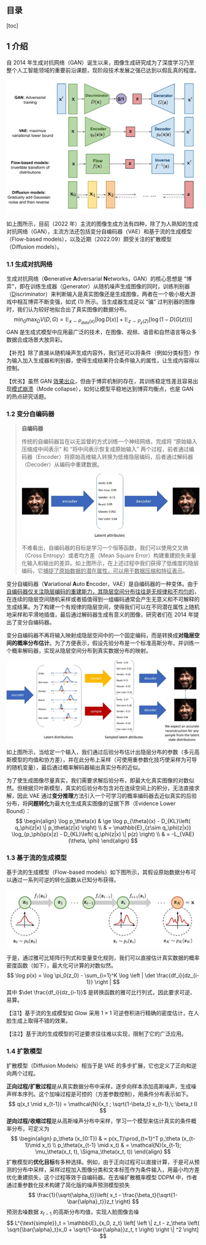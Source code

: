 ## 目录

[toc]

## 1 介绍

自 2014 年生成对抗网络（GAN）诞生以来，图像生成研究成为了深度学习乃至整个人工智能领域的重要前沿课题，现阶段技术发展之强已达到以假乱真的程度。

<img src="img/Txt2Img_主流的图像生成模型.webp" alt="图像生成概述_主流的图像生成模型" style="zoom: 60%;" />

如上图所示，目前（2022 年）主流的图像生成方法有四种，除了为人熟知的生成对抗网络（GAN），主流方法还包括变分自编码器（VAE）和基于流的生成模型（Flow-based models），以及近期（2022.09）颇受关注的扩散模型（Diffusion models）。

### 1.1 生成对抗网络

生成对抗网络（**G**enerative **A**dversarial **N**etworks，GAN）的核心思想是 “博弈”，即在训练生成器（<u>G</u>enerator）从随机噪声生成图像的同时，训练判别器（<u>D</u>iscriminator）来判断输入是真实图像还是生成图像，两者在一个极小极大游戏中相互博弈不断变强，如式 (1) 所示。当生成器生成足以 “骗” 过判别器的图像时，我们认为较好地拟合出了真实图像的数据分布。
$$
\min_G\max_D V(D,G) = \mathbb{E}_{x\sim P_{data}(x)} \left[ \log D(x) \right] + \mathbb{E}_{z\sim P_z(Z)} \left[ \log \left( 1-D \left( G(z) \right) \right) \right]
$$
GAN 是生成式模型中应用最广泛的技术，在图像、视频、语音和自然语言等众多数据合成场景大放异彩。

【补充】除了直接从随机噪声生成内容外，我们还可以将条件（例如分类标签）作为输入加入生成器和判别器，使得生成结果符合条件输入的属性，让生成内容得以控制。

【优劣】虽然 GAN <u>效果出众</u>，但由于博弈机制的存在，其训练稳定性差且容易出现<u>模式崩溃</u>（Mode collapse），如何让模型平稳地达到博弈均衡点，也是 GAN 的热点研究话题。

### 1.2 变分自编码器

> **自编码器**
>
> 传统的自编码器旨在以无监督的方式训练一个神经网络，完成将 “原始输入压缩成中间表示” 和 “将中间表示恢复成原始输入” 两个过程，前者通过编码器（Encoder）将原始高维输入转换为低维隐层编码，后者通过解码器（Decoder）从编码中重建数据。
>
> <img src="img/Txt2Img_传统自编码器输入输出.png" alt="图像生成概述_传统自编码器输入输出" style="zoom:80%;" />
>
> 不难看出，自编码器的目标是学习一个恒等函数，我们可以使用交叉熵（Cross Entropy）或者均方差（Mean Square Error）构建重建损失来量化输入和输出的差异。如上图所示，在上述过程中我们获得了低维度的隐层编码，它<u>捕捉了原始数据的潜在属性，可以用于数据压缩和特征表示</u>。

变分自编码器（**V**ariational **A**uto **E**ncoder，VAE）是自编码器的一种变体。由于<u>自编码器仅关注隐层编码的重建能力，其隐层空间分布往往是无规律和不均匀的</u>，在连续的隐层空间随机采样或者插值得到一组编码通常会产生无意义和不可解释的生成结果。为了构建一个有规律的隐层空间，使得我们可以在不同潜在属性上随机地采样和平滑地插值，最后通过解码器生成有意义的图像，研究者们在 2014 年提出了变分自编码器。

变分自编码器不再将输入映射成隐层空间中的一个固定编码，而是转换成**对隐层空间的概率分布估计**。为了方便表示，假设先验分布是一个标准高斯分布，并训练一个概率解码器，实现从隐层空间分布到真实数据分布的映射。

<img src="img/Txt2Img_变分自编码器的采样生成过程.png" alt="图像生成概述_变分自编码器的采样生成过程" style="zoom:85%;" />

如上图所示，当给定一个输入，我们通过后验分布估计出隐层分布的参数（多元高斯模型的均值和协方差），并在此分布上采样（可使用重参数化技巧使采样为可导的随机变量），最后通过概率解码器输出真实分布的近似。

为了使生成图像尽量真实，我们需要求解后验分布，即最大化真实图像的对数似然。但根据贝叶斯模型，真实的后验分布包含对在连续空间上的积分，无法直接求解，因此 VAE 通过**变分推理**方法引入一个可学习的概率编码器去近似真实的后验分布，将**问题转化**为最大化生成真实图像的证据下界（Evidence Lower Bound）：
$$
\begin{align}
\log p_\theta(x) & \ge \log p_{\theta}(x) - D_{KL}\left( q_\phi(z|x) \| p_\theta(z|x) \right) \\
& = \mathbb{E}_{z\sim q_\phi(z|x)} \log_{p_\phi}p(x|z) - D_{KL}\left( q_\phi(z|x) \| p(z) \right) \\
& = -L_{VAE} (\theta, \phi)
\end{align}
$$

### 1.3 基于流的生成模型

基于流的生成模型（Flow-based models）如下图所示，其假设原始数据分布可以通过一系列可逆的转化函数从已知分布获得。

<img src="img/Txt2Img_基于流的生成过程.webp" alt="图像生成概述_基于流的生成过程" style="zoom:50%;" />

于是，通过雅可比矩阵行列式和变量变化规则，我们可以直接估计真实数据的概率密度函数（如下），最大化可计算的对数似然。
$$
\log p(x) = \log \pi_0(z_0) - \sum_{i=1}^K \log \left | \det \frac{df_i}{dz_{i-1}} \right |
$$
其中 $\det \frac{df_i}{dz_{i-1}}$ 是转换函数的雅可比行列式，因此要求可逆、易算。

【注1】基于流的生成模型如 Glow 采用 $1 \times 1$ 可逆卷积进行精确的密度估计，在人脸生成上取得不错的效果。

【注2】基于流的生成模型的可逆要求往往难以实现，限制了它的广泛应用。

### 1.4 扩散模型

扩散模型（Diffusion Models）相当于是 VAE 的多步扩展，它也定义了正向和逆向两个过程。

**正向过程/扩散过程**是从真实数据分布中采样，逐步向样本添加高斯噪声，生成噪声样本序列。这个加噪过程是可控的（方差参数控制），用条件分布表示如下。
$$
q(x_t \mid x_{t-1}) = \mathcal{N}(x_t ; \sqrt{1-\beta_t} x_{t-1},\; \beta_t I)
$$
**逆向过程/收缩过程**是从高斯噪声分布中采样，学习一个模型来估计真实的条件概率分布，可定义为
$$
\begin{align}
p_\theta (x_{0:T}) & = p(x_T)\prod_{t=1}^T p_\theta (x_{t-1}\mid x_t) \\
p_\theta(x_{t-1} \mid x_t) & = \mathcal{N}(x_{t-1}; \mu_\theta(x_t, t), \Sigma_\theta(x_t, t))
\end{align}
$$
扩散模型的**优化目标**有多种选择。例如，由于正向过程可以直接计算，于是可从预测的分布中采样，采样过程加入图像分类和文本标签作为条件输入，用最小均方差优化重建损失，这个过程等效于自编码器。在去噪扩散概率模型 DDPM 中，作者通过重参数化技术构建了简化版的噪声预测模型损失
$$
\frac{1}{\sqrt{\alpha_t}}\left( x_t - \frac{\beta_t}{\sqrt{1-\bar{\alpha}_t}}z_t \right)
$$
预测去噪数据 $x_{t-1}$ 的高斯分布均值，实现人脸图像去噪
$$
L^{\text{simple}}_t = \mathbb{E}_{x_0, z_t} \left[ \left \| z_t - z_\theta \left( \sqrt{\bar{\alpha}_t}x_0 + \sqrt{1-\bar{\alpha}}z_t, t \right) \right \| ^2 \right]
$$

